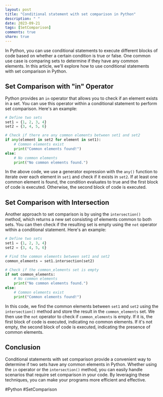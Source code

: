 ```yaml
---
layout: post
title: "Conditional statement with set comparison in Python"
description: " "
date: 2023-09-21
tags: [SetComparison]
comments: true
share: true
---
```


In Python, you can use conditional statements to execute different blocks of code based on whether a certain condition is true or false. One common use case is comparing sets to determine if they have any common elements. In this article, we'll explore how to use conditional statements with set comparison in Python.

## Set Comparison with "in" Operator

Python provides an `in` operator that allows you to check if an element exists in a set. You can use this operator within a conditional statement to perform set comparison. Here's an example:

```python
# Define two sets
set1 = {1, 2, 3, 4}
set2 = {3, 4, 5, 6}

# Check if there are any common elements between set1 and set2
if any(element in set2 for element in set1):
    # Common elements exist
    print("Common elements found!")
else:
    # No common elements
    print("No common elements found.")
```

In the above code, we use a generator expression with the `any()` function to iterate over each element in `set1` and check if it exists in `set2`. If at least one common element is found, the condition evaluates to true and the first block of code is executed. Otherwise, the second block of code is executed.

## Set Comparison with Intersection

Another approach to set comparison is by using the `intersection()` method, which returns a new set consisting of elements common to both sets. You can then check if the resulting set is empty using the `not` operator within a conditional statement. Here's an example:

```python
# Define two sets
set1 = {1, 2, 3, 4}
set2 = {3, 4, 5, 6}

# Find the common elements between set1 and set2
common_elements = set1.intersection(set2)

# Check if the common_elements set is empty
if not common_elements:
    # No common elements
    print("No common elements found.")
else:
    # Common elements exist
    print("Common elements found!")
```

In this code, we find the common elements between `set1` and `set2` using the `intersection()` method and store the result in the `common_elements` set. We then use the `not` operator to check if `common_elements` is empty. If it is, the first block of code is executed, indicating no common elements. If it's not empty, the second block of code is executed, indicating the presence of common elements.

## Conclusion

Conditional statements with set comparison provide a convenient way to determine if two sets have any common elements in Python. Whether using the `in` operator or the `intersection()` method, you can easily handle scenarios that require set comparison in your code. By leveraging these techniques, you can make your programs more efficient and effective.

\#Python \#SetComparison